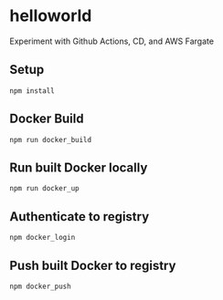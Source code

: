 # helloworld
Experiment with Github Actions, CD, and AWS Fargate

## Setup
```shell
npm install
```

## Docker Build
```shell
npm run docker_build
```

## Run built Docker locally
```shell
npm run docker_up
```

## Authenticate to registry
```shell
npm docker_login
```

## Push built Docker to registry
```shell
npm docker_push
```
